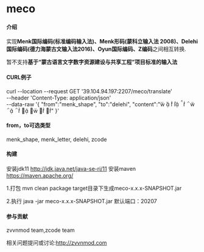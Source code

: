 # meco

#### 介绍
实现**Menk国际编码(标准编码输入法)、Menk形码(蒙科立输入法 2008)、Delehi国际编码(德力海蒙古文输入法2016)、Oyun国际编码、Z编码**之间相互转换.

暂不支持**基于“蒙古语言文字数字资源建设与共享工程”项目标准的输入法**

#### CURL例子
curl --location --request GET '39.104.94.197:2207/meco/translate' \
--header 'Content-Type: application/json' \
--data-raw '{
    "from":"menk_shape",
    "to":"delehi",
    "content":"           "
}'

#### from，to可选类型
menk_shape,
menk_letter,
delehi,
zcode

#### 构建
安装jdk11 http://jdk.java.net/java-se-ri/11
安装maven https://maven.apache.org/

1.打包
mvn clean package
target目录下生成meco-x.x.x-SNAPSHOT.jar

2.执行
java -jar meco-x.x.x-SNAPSHOT.jar
默认端口：20207

#### 参与贡献
zvvnmod team,zcode team

相关问题提问或讨论:http://zvvnmod.com
